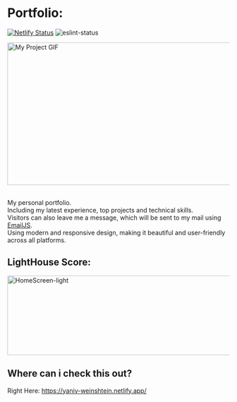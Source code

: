 # Portfolio:

[![Netlify Status](https://api.netlify.com/api/v1/badges/742cc686-3052-432c-a678-70e0d7dae957/deploy-status)](https://app.netlify.com/sites/yaniv-weinshtein/deploys)
![eslint-status](https://img.shields.io/badge/es--lint-Passing-bef9c6?logo=eslint&logoColor=whtie&badgeColor=white)

<img align="center" src="https://user-images.githubusercontent.com/97472180/194753796-148c3e8a-6fe4-450a-9777-760785a85a3f.gif"
alt="My Project GIF" width="600" height="323">  
<br>

My personal portfolio.<br />
Including my latest experience, top projects and technical skills. <br/>
Visitors can also leave me a message, which will be sent to my mail using <a href="https://www.emailjs.com/">EmailJS</a>. <br/>
Using modern and responsive design, making it beautiful and user-friendly across all platforms.

## LightHouse Score:

<img src="https://user-images.githubusercontent.com/97472180/194729906-16fc1fec-7593-4a94-8c42-72f188d297c3.PNG" height="180" width="600" alt="HomeScreen-light"/>

## Where can i check this out?

Right Here: https://yaniv-weinshtein.netlify.app/
<br />
